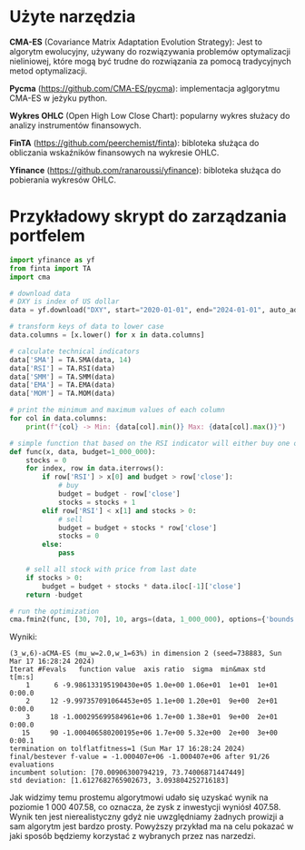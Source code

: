 # Użyte narzędzia

**CMA-ES** (Covariance Matrix Adaptation Evolution Strategy): Jest to algorytm ewolucyjny, używany do rozwiązywania problemów optymalizacji nieliniowej, które mogą być trudne do rozwiązania za pomocą tradycyjnych metod optymalizacji.

**Pycma** (https://github.com/CMA-ES/pycma): implementacja aglgorytmu CMA-ES w jeżyku python.

**Wykres OHLC** (Open High Low Close Chart): popularny wykres służacy do analizy instrumentów finansowych.

**FinTA** (https://github.com/peerchemist/finta): bibloteka służąca do obliczania wskaźników finansowych na wykresie OHLC.

**Yfinance** (https://github.com/ranaroussi/yfinance): bibloteka służąca do pobierania wykresów OHLC.



# Przykładowy skrypt do zarządzania portfelem 

```python
import yfinance as yf
from finta import TA
import cma

# download data
# DXY is index of US dollar
data = yf.download("DXY", start="2020-01-01", end="2024-01-01", auto_adjust=True)

# transform keys of data to lower case
data.columns = [x.lower() for x in data.columns]

# calculate technical indicators
data['SMA'] = TA.SMA(data, 14)
data['RSI'] = TA.RSI(data)
data['SMM'] = TA.SMM(data)
data['EMA'] = TA.EMA(data)
data['MOM'] = TA.MOM(data)

# print the minimum and maximum values of each column
for col in data.columns:
    print(f"{col} -> Min: {data[col].min()} Max: {data[col].max()}")

# simple function that based on the RSI indicator will either buy one or sell all stocks
def func(x, data, budget=1_000_000):
    stocks = 0
    for index, row in data.iterrows():
        if row['RSI'] > x[0] and budget > row['close']:
            # buy
            budget = budget - row['close']
            stocks = stocks + 1
        elif row['RSI'] < x[1] and stocks > 0:
            # sell
            budget = budget + stocks * row['close']
            stocks = 0
        else:
            pass

    # sell all stock with price from last date
    if stocks > 0:
        budget = budget + stocks * data.iloc[-1]['close']
    return -budget

# run the optimization
cma.fmin2(func, [30, 70], 10, args=(data, 1_000_000), options={'bounds': [data['RSI'].min(), data['RSI'].max()]})
```

Wyniki:
```
(3_w,6)-aCMA-ES (mu_w=2.0,w_1=63%) in dimension 2 (seed=738883, Sun Mar 17 16:28:24 2024)
Iterat #Fevals   function value  axis ratio  sigma  min&max std  t[m:s]
    1      6 -9.986133195190430e+05 1.0e+00 1.06e+01  1e+01  1e+01 0:00.0
    2     12 -9.997357091064453e+05 1.1e+00 1.20e+01  9e+00  2e+01 0:00.0
    3     18 -1.000295699584961e+06 1.7e+00 1.38e+01  9e+00  2e+01 0:00.0
   15     90 -1.000406580200195e+06 1.7e+00 5.32e+00  2e+00  3e+00 0:00.1
termination on tolflatfitness=1 (Sun Mar 17 16:28:24 2024)
final/bestever f-value = -1.000407e+06 -1.000407e+06 after 91/26 evaluations
incumbent solution: [70.00906300794219, 73.74006871447449]
std deviation: [1.6127682765902673, 3.093804252716183]
```

Jak widzimy temu prostemu algorytmowi udało się uzyskać wynik na poziomie 1 000 407.58, co oznacza, że zysk z inwestycji wyniósł 407.58.
Wynik ten jest nierealistyczny gdyż nie uwzględniamy żadnych prowizji a sam algorytm jest bardzo prosty. Powyższy przykład ma na celu pokazać w jaki sposób będziemy korzystać z wybranych przez nas narzedzi.